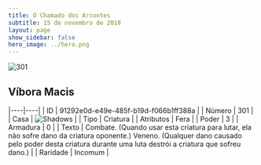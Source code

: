 ```yaml
---
title: O Chamado dos Arcontes
subtitle: 15 de novembro de 2018
layout: page
show_sidebar: false
hero_image: ../hero.png
---
```


![301](https://cdn.keyforgegame.com/media/card_front/pt/341_301_5G45CCCH6W5J_pt.png)

## Víbora Macis

|----|----|
| ID | 91292e0d-e49e-485f-b19d-f066b1ff388a |
| Número | 301 |
| Casa | ![Shadows](https://archonarcana.com/images/thumb/e/ee/Shadows.png/22px-Shadows.png "Sombras") |
| Tipo | Criatura |
| Atributos | Fera |
| Poder | 3 |
| Armadura | 0 |
| Texto | Combate. (Quando usar esta criatura para lutar, ela não sofre dano da criatura oponente.) Veneno. (Qualquer dano causado pelo poder desta criatura durante uma luta destrói a criatura que sofreu dano.) |
| Raridade | Incomum |
